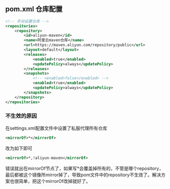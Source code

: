 
## pom.xml 仓库配置

```xml
<!-- 手动设置仓库 -->
<repositories>
    <repository>
        <id>aliyun-maven</id>
        <name>阿里云maven仓库</name>
        <url>https://maven.aliyun.com/repository/public</url>
        <layout>default</layout>
        <releases>
            <enabled>true</enabled>
            <updatePolicy>always</updatePolicy>
        </releases>
        <snapshots>
            <!-- <enabled>false</enabled> -->
            <enabled>true</enabled>
            <updatePolicy>always</updatePolicy>
        </snapshots>
    </repository>
</repositories>
```

### 不生效的原因

在settings.xml配置文件中设置了私服代理所有仓库

```xml
<mirrorOf>*</mirrorOf>
```

改为如下即可
```xml
<mirrorOf>*,!aliyun-maven</mirrorOf>
```

错误就出在mirrorOf节点了，如果写*会覆盖掉所有的，不管是哪个repository，最后都被这个镜像所mirror掉了，导致pom文件中的repository不生效了。解决方案也很简单，把这个mirrorOf改掉就好了。




